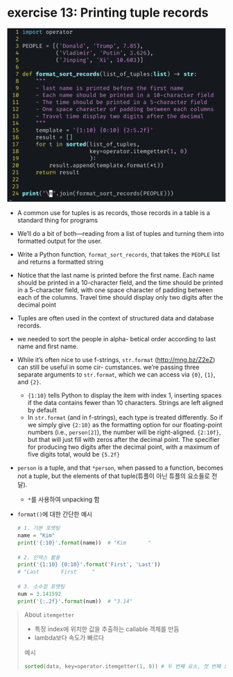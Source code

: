# exercise 13: Printing tuple records

![image-20241025135129732](images/image-20241025135129732.png)

- A common use for tuples is as records, those records in a table is a standard thing for programs
- We’ll do a bit of both—reading from a list of tuples and turning them into formatted output for the user.

- Write a Python function, `format_sort_records`, that takes the `PEOPLE` list and returns a formatted string

- Notice that the last name is printed before the first name. Each name should be printed in a 10-character field, and the time should be printed in a 5-character field, with one space character of padding between each of the columns. Travel time should display only two digits after the decimal point

- Tuples are often used in the context of structured data and database records.

- we needed to sort the people in alpha- betical order according to last name and first name.

- While it’s often nice to use f-strings, `str.format` (http://mng.bz/Z2eZ) can still be useful in some cir- cumstances. we’re passing three separate arguments to `str.format`, which we can access via `{0}`, `{1}`, and `{2}`.

  - `{1:10}` tells Python to display the item with index 1, inserting spaces if the data contains fewer than 10 characters. Strings are left aligned by default
  - In `str.format` (and in f-strings), each type is treated differently. So if we simply give `{2:10}` as the formatting option for our floating-point numbers (i.e., `person[2]`), the number will be right-aligned. `{2:10f}`, but that will just fill with zeros after the decimal point. The specifier for producing two digits after the decimal point, with a maximum of five digits total, would be `{5.2f}`

- `person` is a tuple, and that `*person`, when passed to a function, becomes not a tuple, but the elements of that tuple(튜플이 아닌 튜플의 요소들로 전달).

  - `*`를 사용하여 unpacking 함

- `format()`에 대한 간단한 예시

  ```python
  # 1. 기본 포맷팅
  name = "Kim"
  print('{:10}'.format(name))  # "Kim       "
  
  # 2. 인덱스 활용
  print('{1:10} {0:10}'.format('First', 'Last'))
  # "Last       First     "
  
  # 3. 소수점 포맷팅
  num = 3.141592
  print('{:.2f}'.format(num))  # "3.14"
  ```



> About `itemgetter`
>
> - 특정 index에 위치한 값을 추출하는 callable 객체를 만듬
> - lambda보다 속도가 빠르다
>
> 예시
>
> ```python
> sorted(data, key=operator.itemgetter(1, 0)) # 두 번째 요소, 첫 번째 요소 순으로 정렬
> ```
>
> 